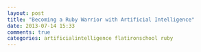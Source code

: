 ```yaml
---
layout: post
title: "Becoming a Ruby Warrior with Artificial Intelligence"
date: 2013-07-14 15:33
comments: true
categories: artificialintelligence flatironschool ruby
---
```

